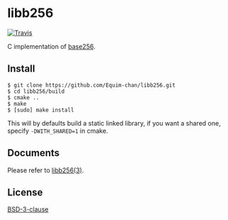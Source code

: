 # libb256
[![Travis](https://img.shields.io/travis/Equim-chan/libb256.svg)](https://travis-ci.org/Equim-chan/libb256)

C implementation of [base256](https://github.com/Equim-chan/base256).

## Install
```shell
$ git clone https://github.com/Equim-chan/libb256.git
$ cd libb256/build
$ cmake ..
$ make
$ [sudo] make install
```

This will by defaults build a static linked library, if you want a shared one,
specify `-DWITH_SHARED=1` in cmake.

## Documents
Please refer to [libb256(3)](https://github.com/Equim-chan/libb256/blob/master/doc/libb256.3.adoc).

## License
[BSD-3-clause](https://github.com/Equim-chan/libb256/blob/master/LICENSE)
